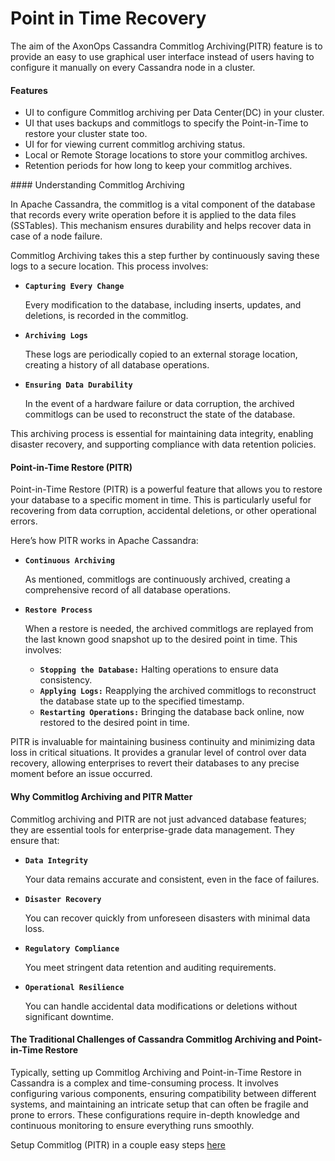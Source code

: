 # Point in Time Recovery

The aim of the AxonOps Cassandra Commitlog Archiving(PITR) feature is to provide an easy to use graphical user interface instead of users having to configure it manually on every Cassandra node in a cluster.

#### Features

- UI to configure Commitlog archiving per Data Center(DC) in your cluster.
- UI that uses backups and commitlogs to specify the Point-in-Time to restore your cluster state too. 
- UI for for viewing current commitlog archiving status.
- Local or Remote Storage locations to store your commitlog archives.
- Retention periods for how long to keep your commitlog archives.


#### Understanding Commitlog Archiving

In Apache Cassandra, the commitlog is a vital component of the database that records every write operation before it is applied to the data files (SSTables). 
This mechanism ensures durability and helps recover data in case of a node failure.

Commitlog Archiving takes this a step further by continuously saving these logs to a secure location. This process involves:

  - **```Capturing Every Change```**
  
    Every modification to the database, including inserts, updates, and deletions, is recorded in the commitlog.

  - **```Archiving Logs```**
  
    These logs are periodically copied to an external storage location, creating a history of all database operations.

  - **```Ensuring Data Durability```**
  
    In the event of a hardware failure or data corruption, the archived commitlogs can be used to reconstruct the state of the database.

This archiving process is essential for maintaining data integrity, enabling disaster recovery, and supporting compliance with data retention policies.

#### Point-in-Time Restore (PITR)

Point-in-Time Restore (PITR) is a powerful feature that allows you to restore your database to a specific moment in time.
This is particularly useful for recovering from data corruption, accidental deletions, or other operational errors.

Here’s how PITR works in Apache Cassandra:

  - **```Continuous Archiving```**

    As mentioned, commitlogs are continuously archived, creating a comprehensive record of all database operations.

  - **```Restore Process```**

    When a restore is needed, the archived commitlogs are replayed from the last known good snapshot up to the desired point in time. This involves:

    - **```Stopping the Database:```** Halting operations to ensure data consistency.
    - **```Applying Logs:```** Reapplying the archived commitlogs to reconstruct the database state up to the specified timestamp.
    - **```Restarting Operations:```** Bringing the database back online, now restored to the desired point in time.

PITR is invaluable for maintaining business continuity and minimizing data loss in critical situations.
It provides a granular level of control over data recovery, allowing enterprises to revert their databases to any precise moment before an issue occurred.

#### Why Commitlog Archiving and PITR Matter

Commitlog archiving and PITR are not just advanced database features; they are essential tools for enterprise-grade data management. They ensure that:
  - **```Data Integrity```**
  
    Your data remains accurate and consistent, even in the face of failures.

  - **```Disaster Recovery```**
  
    You can recover quickly from unforeseen disasters with minimal data loss.

  - **```Regulatory Compliance```**
  
    You meet stringent data retention and auditing requirements.

  - **```Operational Resilience```**
  
    You can handle accidental data modifications or deletions without significant downtime.

#### The Traditional Challenges of Cassandra Commitlog Archiving and Point-in-Time Restore

Typically, setting up Commitlog Archiving and Point-in-Time Restore in Cassandra is a complex and time-consuming process. 
It involves configuring various components, ensuring compatibility between different systems, and maintaining an intricate setup that can often be fragile and prone to errors.
These configurations require in-depth knowledge and continuous monitoring to ensure everything runs smoothly.

Setup Commitlog (PITR) in a couple easy steps [here](/docs/pitr/configuration/)